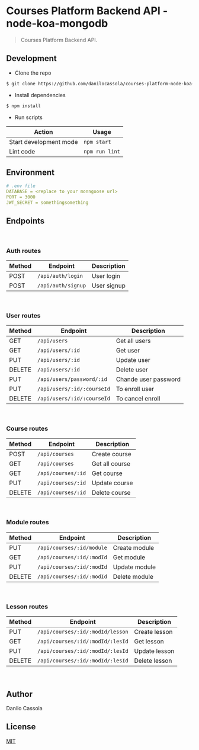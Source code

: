 # Courses Platform Backend API - node-koa-mongodb

> Courses Platform Backend API.

## Development

- Clone the repo

```bash
$ git clone https://github.com/danilocassola/courses-platform-node-koa-mondodb-api.git
```

- Install dependencies

```bash
$ npm install
```

- Run scripts

| Action                 | Usage          |
| ---------------------- | -------------- |
| Start development mode | `npm start`    |
| Lint code              | `npm run lint` |

## Environment

```yaml
# .env file
DATABASE = <replace to your monngoose url>
PORT = 3000
JWT_SECRET = somethingsomething
```

## Endpoints

<br />

### Auth routes

| Method | Endpoint           | Description |
| ------ | ------------------ | ----------- |
| POST   | `/api/auth/login`  | User login  |
| POST   | `/api/auth/signup` | User signup |

<br />

### User routes

| Method | Endpoint                   | Description          |
| ------ | -------------------------- | -------------------- |
| GET    | `/api/users`               | Get all users        |
| GET    | `/api/users/:id`           | Get user             |
| PUT    | `/api/users/:id`           | Update user          |
| DELETE | `/api/users/:id`           | Delete user          |
| PUT    | `/api/users/password/:id`  | Chande user password |
| PUT    | `/api/users/:id/:courseId` | To enroll user       |
| DELETE | `/api/users/:id/:courseId` | To cancel enroll     |

<br />

### Course routes

| Method | Endpoint           | Description    |
| ------ | ------------------ | -------------- |
| POST   | `/api/courses`     | Create course  |
| GET    | `/api/courses`     | Get all course |
| GET    | `/api/courses/:id` | Get course     |
| PUT    | `/api/courses/:id` | Update course  |
| DELETE | `/api/courses/:id` | Delete course  |

<br />

### Module routes

| Method | Endpoint                  | Description   |
| ------ | ------------------------- | ------------- |
| PUT    | `/api/courses/:id/module` | Create module |
| GET    | `/api/courses/:id/:modId` | Get module    |
| PUT    | `/api/courses/:id/:modId` | Update module |
| DELETE | `/api/courses/:id/:modId` | Delete module |

<br />

### Lesson routes

| Method | Endpoint                         | Description   |
| ------ | -------------------------------- | ------------- |
| PUT    | `/api/courses/:id/:modId/lesson` | Create lesson |
| GET    | `/api/courses/:id/:modId/:lesId` | Get lesson    |
| PUT    | `/api/courses/:id/:modId/:lesId` | Update lesson |
| DELETE | `/api/courses/:id/:modId/:lesId` | Delete lesson |

<br />

## Author

Danilo Cassola

## License

[MIT](https://github.com/danilocassola/courses-platform-node-koa-mondodb-api/blob/master/LICENSE)

[license-url]: https://opensource.org/licenses/MIT
